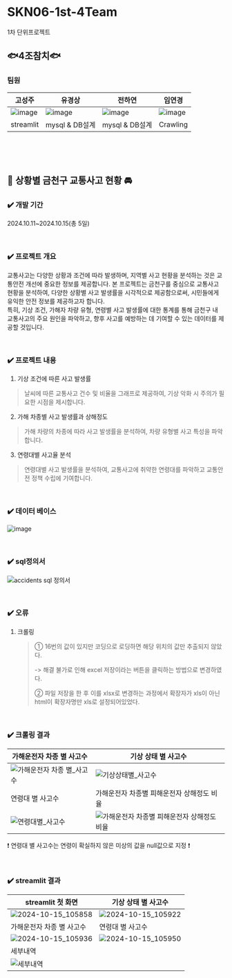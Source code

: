 # SKN06-1st-4Team
1차 단위프로젝트

## 🐟4조참치🐟

### 팀원
| 고성주 | 유경상 | 전하연 | 임연경 |
|--|--|--|--|
| ![image](https://images.emarteveryday.co.kr/images/app/webapps/evd_web2/share/SKU/mall/63/69/8801075016963_1.jpg) | ![image](https://search.pstatic.net/common/?src=http%3A%2F%2Fshop1.phinf.naver.net%2F20230725_196%2F1690257049908lG2Mh_JPEG%2F664738786084541_238649207.jpeg&type=a340) | ![image](https://search.pstatic.net/common/?src=http%3A%2F%2Fshop1.phinf.naver.net%2F20200720_117%2F1595234596314MsuHB_PNG%2F32597984812848452_971879905.png&type=sc960_832) | ![image](https://search.pstatic.net/common/?src=http%3A%2F%2Fshop1.phinf.naver.net%2F20231126_131%2F17009690877927nnma_JPEG%2F50690122043041166_282999731.jpg&type=sc960_832) |
| streamlit | mysql & DB설계 | mysql & DB설계 | Crawling |

</br></br></br>
## 🚨 상황별 금천구 교통사고 현황 🚘

### ✔️ 개발 기간
2024.10.11~2024.10.15(총 5일)

</br>

### ✔️ 프로젝트 개요


교통사고는 다양한 상황과 조건에 따라 발생하며, 지역별 사고 현황을 분석하는 것은 교통안전 개선에 중요한 정보를 제공합니다. 본 프로젝트는 금천구를 중심으로 교통사고 현황을 분석하여, 다양한 상황별 사고 발생률을 시각적으로 제공함으로써, 시민들에게 유익한 안전 정보를 제공하고자 합니다.
</br>
특히, 기상 조건, 가해자 차량 유형, 연령별 사고 발생률에 대한 통계를 통해 금천구 내 교통사고의 주요 원인을 파악하고, 향후 사고를 예방하는 데 기여할 수 있는 데이터를 제공할 것입니다.

</br>

### ✔️ 프로젝트 내용
1. 기상 조건에 따른 사고 발생률

> 날씨에 따른 교통사고 건수 및 비율을 그래프로 제공하여, 기상 악화 시 주의가 필요한 시점을 제시합니다.

2. 가해 차종별 사고 발생률과 상해정도
> 가해 차량의 차종에 따라 사고 발생률을 분석하여, 차량 유형별 사고 특성을 파악합니다.

3. 연령대별 사고율 분석
> 연령대별 사고 발생률을 분석하여, 교통사고에 취약한 연령대를 파악하고 교통안전 정책 수립에 기여합니다.

</br>

### ✔️ 데이터 베이스


![image](https://github.com/user-attachments/assets/53a8ec90-3828-4c40-837e-cfb0f9d2425e)

</br>

### ✔️ sql정의서


![accidents sql 정의서](https://github.com/user-attachments/assets/8db329ba-f2af-4f0e-b16e-e571e3092b04)

</br>

### ✔️ 오류

1. 크롤링
   > ① 16번의 값이 있지만 코딩으로 로딩하면 해당 위치의 값만 추출되지 않았다.
   >
   >  -> 해결 불가로 인해 excel 저장이라는 버튼을 클릭하는 방법으로 변경하였다.
   > 
   > ② 파일 저장을 한 후 이를 xlsx로 변경하는 과정에서 확장자가 xls이 아닌 html이 확장자명만 xls로 설정되어있었다.
 
</br>

### ✔️ 크롤링 결과

| 가해운전자 차종 별 사고수 | 기상 상태 별 사고수 | 
|--|--|
| ![가해운전자 차종 별_사고수](https://github.com/user-attachments/assets/63ec36c2-2438-4761-b8bb-5d59a636ee8e) | ![기상상태별_사고수](https://github.com/user-attachments/assets/4a8ff576-3274-4c75-990e-6b9a0736c77a)|
| 연령대 별 사고수 |  가해운전자 차종별 피해운전자 상해정도 비율 |
| ![연령대별_사고수](https://github.com/user-attachments/assets/dd265a0c-80f2-4e55-b058-6737f4a7bc38) | ![가해운전자 차종별 피해운전자 상해정도 비율](https://github.com/user-attachments/assets/83e38013-6cac-4f53-be3f-0dc603c5ab64)|



❗️ 연령대 별 사고수는 연령이 확실하지 않은 미상의 값을 null값으로 지정 ❗️


</br>

### ✔️ streamlit 결과

| streamlit 첫 화면 | 기상 상태 별 사고수 | 
|--|--|
| ![2024-10-15_105858](https://github.com/user-attachments/assets/5f2a9cd8-00e6-43c7-afdc-040444db58ab) | ![2024-10-15_105922](https://github.com/user-attachments/assets/35d3a88e-ad2d-4222-a337-9482b03da31c)|
| 가해운전자 차종 별 사고수 | 연령대 별 사고수 |
| ![2024-10-15_105936](https://github.com/user-attachments/assets/aac4e5dc-e165-4c84-90b2-62b84b751777) | ![2024-10-15_105950](https://github.com/user-attachments/assets/eae2be1b-dfbd-4071-8855-02580ca15da6) |
| 세부내역 
| ![세부내역](https://github.com/user-attachments/assets/3dbd8b7e-90de-4076-aee1-a8941f325ab2) 


